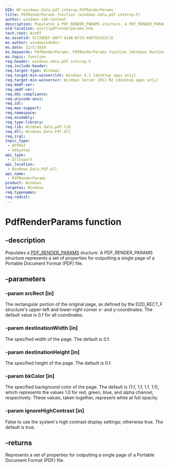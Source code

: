 ```yaml
---
UID: NF:windows.data.pdf.interop.PdfRenderParams
title: PdfRenderParams function (windows.data.pdf.interop.h)
author: windows-sdk-content
description: Populates a PDF_RENDER_PARAMS stucture. A PDF_RENDER_PARAMS structure represents a set of properties for outputting a single page of a Portable Document Format (PDF) file.
old-location: winrt\pdfrenderparams.htm
tech.root: WinRT
ms.assetid: 5C229DEF-DAF7-414B-B733-4807E4122C16
ms.author: windowssdkdev
ms.date: 12/5/2018
ms.keywords: PdfRenderParams, PdfRenderParams function [Windows Runtime], windows/PdfRenderParams, winrt.pdfrenderparams
ms.topic: function
req.header: windows.data.pdf.interop.h
req.include-header: 
req.target-type: Windows
req.target-min-winverclnt: Windows 8.1 [desktop apps only]
req.target-min-winversvr: Windows Server 2012 R2 [desktop apps only]
req.kmdf-ver: 
req.umdf-ver: 
req.ddi-compliance: 
req.unicode-ansi: 
req.idl: 
req.max-support: 
req.namespace: 
req.assembly: 
req.type-library: 
req.lib: Windows.data.pdf.lib
req.dll: Windows.Data.Pdf.dll
req.irql: 
topic_type:
 - APIRef
 - kbSyntax
api_type:
 - DllExport
api_location:
 - Windows.Data.Pdf.dll
api_name:
 - PdfRenderParams
product: Windows
targetos: Windows
req.typenames: 
req.redist: 
---
```


# PdfRenderParams function


## -description


Populates a <a href="https://msdn.microsoft.com/1B2F12FB-E053-4B79-B71D-E66D7A6E5054">PDF_RENDER_PARAMS</a> stucture. A PDF_RENDER_PARAMS structure represents a set of properties for outputting a single page of a Portable Document Format (PDF) file.


## -parameters




### -param srcRect [in]

The rectangular portion of the original page, as defined by the D2D_RECT_F structure's upper-left and lower-right corner x- and y-coordinates. The default value is 0.f for all coordinates.


### -param destinationWidth [in]

The specified width of the page. The default is 0.f.



### -param destinationHeight [in]

The specified height of the page. The default is 0.f.


### -param bkColor [in]

The specified background color of the page. The default is {1.f, 1.f, 1.f, 1.f}, which represents the values 1.0 for red, green, blue, and alpha channel, respectively. These values, taken together, represent white at full opacity.


### -param ignoreHighContrast [in]

False to use the system's high contrast display settings; otherwise true. The default is true.


## -returns



Represents a set of properties for outputting a single page of a Portable Document Format (PDF) file.




